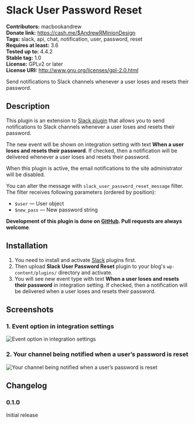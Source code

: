 # Slack User Password Reset #
**Contributors:**      macbookandrew  
**Donate link:**       https://cash.me/$AndrewRMinionDesign  
**Tags:**              slack, api, chat, notification, user, password, reset  
**Requires at least:** 3.6  
**Tested up to:**      4.4.2  
**Stable tag:**        1.0  
**License:**           GPLv2 or later  
**License URI:**       http://www.gnu.org/licenses/gpl-2.0.html  

Send notifications to Slack channels whenever a user loses and resets their password.

## Description ##

This plugin is an extension to [Slack plugin](http://wordpress.org/plugins/slack) that allows you to send notifications to Slack channels whenever a user loses and resets their password.

The new event will be shown on integration setting with text **When a user loses and resets their password**. If checked, then a notification will be delivered whenever a user loses and resets their password.

When this plugin is active, the email notifications to the site administrator will be disabled.

You can alter the message with `slack_user_password_reset_message` filter. The filter receives following parameters (ordered by position):

* `$user` &mdash; User object
* `$new_pass` &mdash; New password string

**Development of this plugin is done on [GitHub](https://github.com/macbookandrew/slack-user-password-reset/). Pull requests are always welcome**.

## Installation ##

1. You need to install and activate [Slack](http://wordpress.org/plugins/slack) plugins first.
1. Then upload **Slack User Password Reset** plugin to your blog's `wp-content/plugins/` directory and activate.
1. You will see new event type with text **When a user loses and resets their password** in integration setting. If checked, then a notification will be delivered when a user loses and resets their password.

## Screenshots ##

### 1. Event option in integration settings ###
![Event option in integration settings](http://s.wordpress.org/extend/plugins/slack-user-password-reset/screenshot-1.png)

### 2. Your channel being notified when a user’s password is reset ###
![Your channel being notified when a user’s password is reset](http://s.wordpress.org/extend/plugins/slack-user-password-reset/screenshot-2.png)


## Changelog ##

### 0.1.0 ###
Initial release
